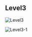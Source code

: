 ## Level3

![Level3](https://user-images.githubusercontent.com/103983336/199307950-6b64f5af-1ace-41f5-a95c-4678df7d13cf.png)

![Level3-1](https://user-images.githubusercontent.com/103983336/199307960-eeaae7ac-1096-4c87-af5e-54237a452bd5.png)
